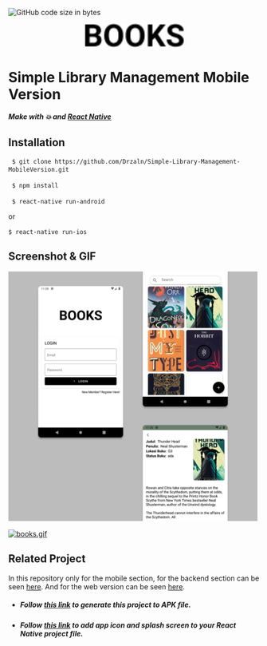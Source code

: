 ![GitHub code size in bytes](https://img.shields.io/github/languages/code-size/Drzaln/Simple-Library-Management-MobileVersion)

<div align=center>
<img src="src/ic_launcher.png" width="200px;" alt="X"/>
</div>

# Simple Library Management Mobile Version
##### Make with :boom: and [React Native](https://facebook.github.io/react-native/)

## Installation
```
 $ git clone https://github.com/Drzaln/Simple-Library-Management-MobileVersion.git

 $ npm install

 $ react-native run-android
 ```
 or
 ```
 $ react-native run-ios
 ```

 ## Screenshot & GIF

 <img src="src/shot.png" width="500px;" alt="X"/>

 [![books.gif](https://s3.gifyu.com/images/books.gif)](https://gifyu.com/image/hQa9)

 ## Related Project
 
In this repository only for the mobile section, for the backend section can be seen [here](https://github.com/Drzaln/simple-library-management-backend-).
And for the web version can be seen [here](https://github.com/Drzaln/simple-library-management-frontend-).



- ##### Follow [this link](https://dev.to/zilurrane/generate-release-mode-apk-for-react-native-project-to-publish-on-playstore-5f78) to generate this project to APK file.

- ##### Follow [this link](https://www.freecodecamp.org/news/how-to-add-app-icons-and-splash-screens-to-a-react-native-app-in-staging-and-production-d1dab615e7c6/) to add app icon and splash screen to your React Native project file.
